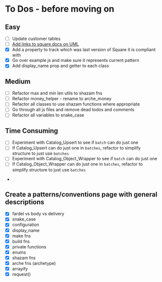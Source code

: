 # To Dos - before moving on

## Easy

- [ ] Update customer tables
- [ ] [Add links to square docs on UML](https://plantuml.com/link)
- [x] Add a property to track which was last version of Square it is compliant with
- [x] Go over example js and make sure it represents current pattern
- [x] Add display_name prop and getter to each class

## Medium

- [ ] Refactor max and min len utils to shazam fns
- [ ] Refactor money_helper - rename to arche_money
- [ ] Refactor all classes to use shazam functions where appropriate
- [ ] Go through all js files and remove dead todos and comments
- [ ] Refactor all variables to snake_case

## Time Consuming

- [ ] Experiment with Catalog_Upsert to see if `batch` can do just one
- [ ] If Catalog_Upsert can do just one in `batches`, refactor to simplify structure to just use `batches`
- [ ] Experiment with Catalog_Object_Wrapper to see if `batch` can do just one
- [ ] If Catalog_Object_Wrapper can do just one in `batches`, refactor to simplify structure to just use `batches`
-

## Create a patterns/conventions page with general descriptions

- [x] fardel vs body vs delivery
- [x] snake_case
- [x] configuration
- [x] display_name
- [x] make fns
- [x] build fns
- [x] private functions
- [x] enums
- [x] shazam fns
- [x] arche fns (archetype)
- [x] arrayify
- [x] request()
